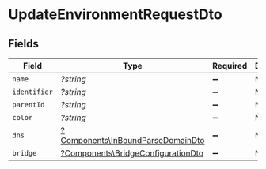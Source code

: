 # UpdateEnvironmentRequestDto


## Fields

| Field                                                                                   | Type                                                                                    | Required                                                                                | Description                                                                             |
| --------------------------------------------------------------------------------------- | --------------------------------------------------------------------------------------- | --------------------------------------------------------------------------------------- | --------------------------------------------------------------------------------------- |
| `name`                                                                                  | *?string*                                                                               | :heavy_minus_sign:                                                                      | N/A                                                                                     |
| `identifier`                                                                            | *?string*                                                                               | :heavy_minus_sign:                                                                      | N/A                                                                                     |
| `parentId`                                                                              | *?string*                                                                               | :heavy_minus_sign:                                                                      | N/A                                                                                     |
| `color`                                                                                 | *?string*                                                                               | :heavy_minus_sign:                                                                      | N/A                                                                                     |
| `dns`                                                                                   | [?Components\InBoundParseDomainDto](../../Models/Components/InBoundParseDomainDto.md)   | :heavy_minus_sign:                                                                      | N/A                                                                                     |
| `bridge`                                                                                | [?Components\BridgeConfigurationDto](../../Models/Components/BridgeConfigurationDto.md) | :heavy_minus_sign:                                                                      | N/A                                                                                     |